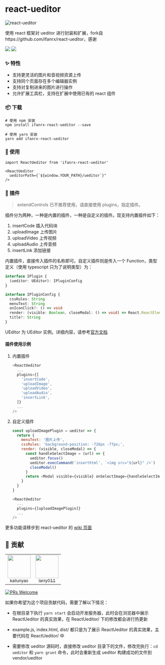 # react-ueditor
![react-ueditor](https://cloud-minapp-1131.cloud.ifanrusercontent.com/1eGmM9tnLMPCRifj.png)

使用 react 框架对 ueditor 进行封装和扩展，fork自https://github.com/ifanrx/react-ueditor，感谢

![](https://img.shields.io/npm/v/ifanrx-react-ueditor.svg) ![](https://img.shields.io/npm/dw/ifanrx-react-ueditor.svg)


### ✨ 特性

- 支持更灵活的图片和音视频资源上传
- 支持同个页面存在多个编辑器实例
- 支持对复制进来的图片进行操作
- 允许扩展工具栏，支持在扩展中使用已有的 react 组件



### 📦 下载

```
# 使用 npm 安装
npm install ifanrx-react-ueditor --save

# 使用 yarn 安装
yarn add ifanrx-react-ueditor
```


### 🔨 使用

```
import ReactUeditor from 'ifanrx-react-ueditor'

<ReactUeditor
  ueditorPath={`${window.YOUR_PATH}/ueditor`}"
/>
```

### 🔌 插件

> extendControls 已不推荐使用，请直接使用 plugins，指定插件。

插件分为两种，一种是内置的插件，一种是自定义的插件。现支持内置插件如下：

1. insertCode  插入代码块
2. uploadImage  上传图片
3. uploadVideo  上传视频
4. uploadAudio  上传音频
5. insertLink  添加链接

内置插件，直接传入插件的名称即可。自定义插件则是传入一个 Function，类型定义（使用 typescript 只为了说明类型）为：

```typescript
interface IPlugin {
  (ueditor: UEditor): IPluginConfig
}

interface IPluginConfig {
  cssRules: String
  menuText: String
  onIconClick?: () => void
  render: (visible: Boolean, closeModal: () => void) => React.ReactElement<any>
  title?: String
}
```

UEditor 为 UEditor 实例。详细内容，请参考[官方文档](https://ueditor.baidu.com/doc/#UE.Editor)

#### 插件使用示例

1. 内置插件

    ```javascript
    <ReactUeditor
      ...
      plugins={[
        'insertCode',
        'uploadImage',
        'uploadVideo',
        'uploadAudio',
        'insertLink',
      ]}
      ...
    />
    ```

2. 自定义插件

    ```javascript
    const uploadImagePlugin = ueditor => {
      return {
        menuText: '图片上传',
        cssRules: 'background-position: -726px -77px;',
        render: (visible, closeModal) => {
          const handleSelectImage = (url) => {
            ueditor.focus()
            ueditor.execCommand('inserthtml', `<img src="${url}" />`)
            closeModal()
          }
          return <Modal visible={visible} onSelectImage={handleSelectImage} />
        }
      }
    }

    <ReactUeditor
      ...
      plugins={[uploadImagePlugin]}
      ...
    />
    ```

更多功能请移步到 react-ueditor 的 [wiki 页面](https://github.com/ifanrx/react-ueditor/wiki)

## 🤝 贡献

<table>
  <tbody>
    <tr>
      <td align="center" valign="top" >
        <a href="https://github.com/yaokailun">
          <img src="https://avatars2.githubusercontent.com/u/11460856" width="75px" height="75px"><br/>
          <sub>kailunyao</sub>
        </a>
      </td>
      <td align="center" valign="top" >
        <a href="https://github.com/larry011">
          <img src="https://avatars1.githubusercontent.com/u/10259971" width="75px" height="75px"><br/>
          <sub>larry011</sub>
        </a>
      </td>
    </tr>
  </tbody>
</table>

[![PRs Welcome](https://img.shields.io/badge/PRs-welcome-brightgreen.svg?style=flat-square)](http://makeapullrequest.com)

如果你希望为这个项目贡献代码，需要了解以下情况：

- 在根目录下执行 `yarn start` 会启动开发服务器，此时会在浏览器中展示 ReactUeditor 的真实效果，在 ReactUeditor/ 下的修改都会进行热更新

- example.js, index.html, dist/ 都只是为了展示 ReactUeditor 的真实效果，主要代码在 ReactUeditor/ 中

- 需要修改 ueditor 源码时，直接修改 ueditor 目录下的文件，修改完执行：`cd ueditor` 和 `yarn grunt` 命令，此时会重新生成 ueditor 构建成功的文件到 vendor/ueditor
